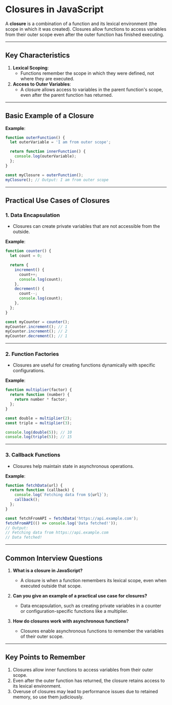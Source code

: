 # Closures in JavaScript

A **closure** is a combination of a function and its lexical environment (the scope in which it was created). Closures allow functions to access variables from their outer scope even after the outer function has finished executing.

---

## Key Characteristics

1. **Lexical Scoping**:
   - Functions remember the scope in which they were defined, not where they are executed.
2. **Access to Outer Variables**:
   - A closure allows access to variables in the parent function's scope, even after the parent function has returned.

---

## Basic Example of a Closure

**Example**:
```js
function outerFunction() {
  let outerVariable = 'I am from outer scope';

  return function innerFunction() {
    console.log(outerVariable);
  };
}

const myClosure = outerFunction();
myClosure(); // Output: I am from outer scope
```
---

## Practical Use Cases of Closures

### 1. **Data Encapsulation**
- Closures can create private variables that are not accessible from the outside.

**Example**:
```js
function counter() {
  let count = 0;

  return {
    increment() {
      count++;
      console.log(count);
    },
    decrement() {
      count--;
      console.log(count);
    },
  };
}

const myCounter = counter();
myCounter.increment(); // 1
myCounter.increment(); // 2
myCounter.decrement(); // 1
```
---

### 2. **Function Factories**
- Closures are useful for creating functions dynamically with specific configurations.

**Example**:
```js
function multiplier(factor) {
  return function (number) {
    return number * factor;
  };
}

const double = multiplier(2);
const triple = multiplier(3);

console.log(double(5)); // 10
console.log(triple(5)); // 15
```
---

### 3. **Callback Functions**
- Closures help maintain state in asynchronous operations.

**Example**:
```js
function fetchData(url) {
  return function (callback) {
    console.log(`Fetching data from ${url}`);
    callback();
  };
}

const fetchFromAPI = fetchData('https://api.example.com');
fetchFromAPI(() => console.log('Data fetched!'));
// Output:
// Fetching data from https://api.example.com
// Data fetched!
```

---

## Common Interview Questions

1. **What is a closure in JavaScript?**
   - A closure is when a function remembers its lexical scope, even when executed outside that scope.

2. **Can you give an example of a practical use case for closures?**
   - Data encapsulation, such as creating private variables in a counter or configuration-specific functions like a multiplier.

3. **How do closures work with asynchronous functions?**
   - Closures enable asynchronous functions to remember the variables of their outer scope.

---

## Key Points to Remember

1. Closures allow inner functions to access variables from their outer scope.
2. Even after the outer function has returned, the closure retains access to its lexical environment.
3. Overuse of closures may lead to performance issues due to retained memory, so use them judiciously.
